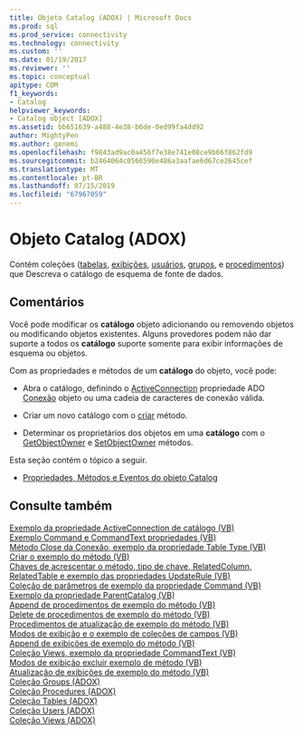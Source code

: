 ```yaml
---
title: Objeto Catalog (ADOX) | Microsoft Docs
ms.prod: sql
ms.prod_service: connectivity
ms.technology: connectivity
ms.custom: ''
ms.date: 01/19/2017
ms.reviewer: ''
ms.topic: conceptual
apitype: COM
f1_keywords:
- Catalog
helpviewer_keywords:
- Catalog object [ADOX]
ms.assetid: bb651639-a488-4e38-b6de-0ed99fa4dd92
author: MightyPen
ms.author: genemi
ms.openlocfilehash: f9843ad9ac0a456f7e38e741e08ce9b66f862fd9
ms.sourcegitcommit: b2464064c0566590e486a3aafae6d67ce2645cef
ms.translationtype: MT
ms.contentlocale: pt-BR
ms.lasthandoff: 07/15/2019
ms.locfileid: "67967059"
---
```

# <a name="catalog-object-adox"></a>Objeto Catalog (ADOX)
Contém coleções ([tabelas](../../../ado/reference/adox-api/tables-collection-adox.md), [exibições](../../../ado/reference/adox-api/views-collection-adox.md), [usuários](../../../ado/reference/adox-api/users-collection-adox.md), [grupos](../../../ado/reference/adox-api/groups-collection-adox.md), e [procedimentos](../../../ado/reference/adox-api/procedures-collection-adox.md)) que Descreva o catálogo de esquema de fonte de dados.  
  
## <a name="remarks"></a>Comentários  
 Você pode modificar os **catálogo** objeto adicionando ou removendo objetos ou modificando objetos existentes. Alguns provedores podem não dar suporte a todos os **catálogo** suporte somente para exibir informações de esquema ou objetos.  
  
 Com as propriedades e métodos de um **catálogo** do objeto, você pode:  
  
-   Abra o catálogo, definindo o [ActiveConnection](../../../ado/reference/adox-api/activeconnection-property-adox.md) propriedade ADO [Conexão](../../../ado/reference/ado-api/connection-object-ado.md) objeto ou uma cadeia de caracteres de conexão válida.  
  
-   Criar um novo catálogo com o [criar](../../../ado/reference/adox-api/create-method-adox.md) método.  
  
-   Determinar os proprietários dos objetos em uma **catálogo** com o [GetObjectOwner](../../../ado/reference/adox-api/getobjectowner-method-adox.md) e [SetObjectOwner](../../../ado/reference/adox-api/setobjectowner-method.md) métodos.  
  
 Esta seção contém o tópico a seguir.  
  
-   [Propriedades, Métodos e Eventos do objeto Catalog](../../../ado/reference/adox-api/catalog-object-properties-methods-and-events.md)  
  
## <a name="see-also"></a>Consulte também  
 [Exemplo da propriedade ActiveConnection de catálogo (VB)](../../../ado/reference/adox-api/catalog-activeconnection-property-example-vb.md)   
 [Exemplo Command e CommandText propriedades (VB)](../../../ado/reference/adox-api/command-and-commandtext-properties-example-vb.md)   
 [Método Close da Conexão, exemplo da propriedade Table Type (VB)](../../../ado/reference/adox-api/connection-close-method-table-type-property-example-vb.md)   
 [Criar o exemplo do método (VB)](../../../ado/reference/adox-api/create-method-example-vb.md)   
 [Chaves de acrescentar o método, tipo de chave, RelatedColumn, RelatedTable e exemplo das propriedades UpdateRule (VB)](../../../ado/reference/adox-api/keys-append-method-key-type-relatedcolumn-relatedtable-example-vb.md)   
 [Coleção de parâmetros de exemplo da propriedade Command (VB)](../../../ado/reference/adox-api/parameters-collection-command-property-example-vb.md)   
 [Exemplo da propriedade ParentCatalog (VB)](../../../ado/reference/adox-api/parentcatalog-property-example-vb.md)   
 [Append de procedimentos de exemplo do método (VB)](../../../ado/reference/adox-api/procedures-append-method-example-vb.md)   
 [Delete de procedimentos de exemplo do método (VB)](../../../ado/reference/adox-api/procedures-delete-method-example-vb.md)   
 [Procedimentos de atualização de exemplo do método (VB)](../../../ado/reference/adox-api/procedures-refresh-method-example-vb.md)   
 [Modos de exibição e o exemplo de coleções de campos (VB)](../../../ado/reference/adox-api/views-and-fields-collections-example-vb.md)   
 [Append de exibições de exemplo do método (VB)](../../../ado/reference/adox-api/views-append-method-example-vb.md)   
 [Coleção Views, exemplo da propriedade CommandText (VB)](../../../ado/reference/adox-api/views-collection-commandtext-property-example-vb.md)   
 [Modos de exibição excluir exemplo de método (VB)](../../../ado/reference/adox-api/views-delete-method-example-vb.md)   
 [Atualização de exibições de exemplo do método (VB)](../../../ado/reference/adox-api/views-refresh-method-example-vb.md)   
 [Coleção Groups (ADOX)](../../../ado/reference/adox-api/groups-collection-adox.md)   
 [Coleção Procedures (ADOX)](../../../ado/reference/adox-api/procedures-collection-adox.md)   
 [Coleção Tables (ADOX)](../../../ado/reference/adox-api/tables-collection-adox.md)   
 [Coleção Users (ADOX)](../../../ado/reference/adox-api/users-collection-adox.md)   
 [Coleção Views (ADOX)](../../../ado/reference/adox-api/views-collection-adox.md)
